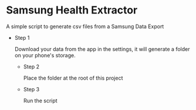 # Samsung Health Extractor
A simple script to generate csv files from a Samsung Data Export

- Step 1 
  
  Download your data from the app in the settings, it will generate a folder on your phone's storage.
  
  - Step 2
  
    Place the folder at the root of this project
   
  - Step 3
  
    Run the script
    
    
